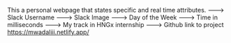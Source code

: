 This a personal webpage that states specific and real time attributes.
---> Slack Username
---> Slack Image
---> Day of the Week
---> Time in milliseconds
---> My track in HNGx internship
---> Github link to project
https://mwadaliii.netlify.app/
